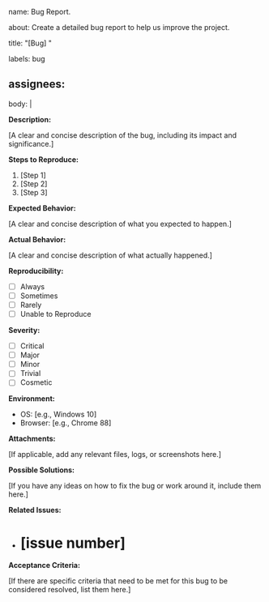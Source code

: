 name: Bug Report.

about: Create a detailed bug report to help us improve the project.

title: "[Bug] "

labels: bug

assignees:
  -  
body: |

  **Description:**

  [A clear and concise description of the bug, including its impact and significance.]

  **Steps to Reproduce:**

  1. [Step 1]
  2. [Step 2]
  3. [Step 3]

  **Expected Behavior:**

  [A clear and concise description of what you expected to happen.]

  **Actual Behavior:**

  [A clear and concise description of what actually happened.]

  **Reproducibility:**
  
  - [ ] Always
  - [ ] Sometimes
  - [ ] Rarely
  - [ ] Unable to Reproduce

  **Severity:**
  
  - [ ] Critical
  - [ ] Major
  - [ ] Minor
  - [ ] Trivial
  - [ ] Cosmetic

  **Environment:**

  - OS: [e.g., Windows 10]
  - Browser: [e.g., Chrome 88]

  **Attachments:**

  [If applicable, add any relevant files, logs, or screenshots here.]

  **Possible Solutions:**

  [If you have any ideas on how to fix the bug or work around it, include them here.]

  **Related Issues:**

  - # [issue number]


  **Acceptance Criteria:**

  [If there are specific criteria that need to be met for this bug to be considered resolved, list them here.]

